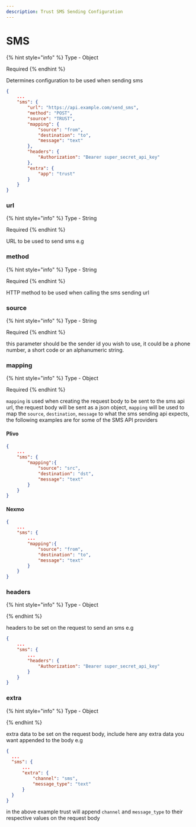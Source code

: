 ```yaml
---
description: Trust SMS Sending Configuration
---
```


# SMS

{% hint style="info" %}
Type - Object

Required
{% endhint %}

Determines configuration to be used when sending sms

```json
{
    ...
    "sms": {
        "url": "https://api.example.com/send_sms",
        "method": "POST",
        "source": "TRUST",
        "mapping": {
            "source": "from",
            "destination": "to",
            "message": "text"
        },
        "headers": {
            "Authorization": "Bearer super_secret_api_key"
        },
        "extra": {
            "app": "trust"
        }
    }
}
```

### url

{% hint style="info" %}
Type - String

Required
{% endhint %}

URL to be used to send sms e.g

### method

{% hint style="info" %}
Type - String

Required
{% endhint %}

HTTP method to be used when calling the sms sending url

### source

{% hint style="info" %}
Type - String

Required
{% endhint %}

this parameter should be the sender id you wish to use, it could be a phone number, a short code or an alphanumeric string.

### mapping

{% hint style="info" %}
Type - Object

Required
{% endhint %}

`mapping` is used when creating the request body to be sent to the sms api url, the request body will be sent as a json object, `mapping` will be used to map the `source`, `destination`, `message` to what the sms sending api expects, the following examples are for some of the SMS API providers

#### Plivo

```json
{
    ...
    "sms": {
        "mapping":{
            "source": "src",
            "destination": "dst",
            "message": "text"
        }
    }
}
```

#### Nexmo

```json
{
    ...
    "sms": {
        ...
        "mapping":{
            "source": "from",
            "destination": "to",
            "message": "text"
        }
    }
}
```

### headers

{% hint style="info" %}
Type - Object

{% endhint %}

headers to be set on the request to send an sms e.g

``` json
{
    ...
    "sms": {
        ...
        "headers": {
            "Authorization": "Bearer super_secret_api_key"
        }
    }
}
```

### extra

{% hint style="info" %}
Type - Object

{% endhint %}

extra data to be set on the request body, include here any extra data you want appended to the body e.g

```json
{
  ...
  "sms": {
      ...
      "extra": {
          "channel": "sms",
          "message_type": "text"
      }
  }
}
```

in the above example trust will append `channel` and `message_type` to their respective values on the request body